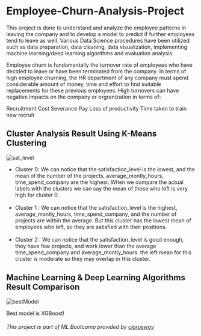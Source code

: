 # Employee-Churn-Analysis-Project
This project is done to understand and analyze the employee patterns in leaving the company and to develop a model to predict if further employees tend to leave as well. Various Data Science procedures have been utilized such as data preparation, data cleaning, data visualization, implementing machine learning/deep learning algorithms and evaluation analysis.

Employee churn is fundamentally the turnover rate of employees who have decided to leave or have been terminated from the company. In terms of high employee churning, the HR department of any company must spend considerable amount of money, time and effort to find suitable replacements for these previous employees. High turnovers can have negative impacts on the company or orgranization in terms of:

Recruitment Cost
Severance Pay
Loss of productivity
Time taken to train new recruit

## Cluster Analysis Result Using K-Means Clustering

![sat_level](https://github.com/Rawanawh/Employee-Churn-Analysis-Project/assets/90554711/576a8735-9133-464f-84f3-d4477271b190)
* Cluster 0: We can notice that the satisfaction_level is the lowest, and the mean of the number of the projects, average_montly_hours, time_spend_company are the highest. When we compare the actual labels with the clusters we can say the mean of those who left is very high for cluster 0. <br><br>
* Cluster 1 : We can notice that the satisfaction_level is the highest, average_montly_hours, time_spend_company, and the number of projects are within the average. But this cluster has the lowest mean of employees who left, so they are satisfied with their positions. <br><br>
* Cluster 2 :  We can notice that the satisfaction_level is good enough, they have few projects, and work lower than the average time_spend_company and average_montly_hours. the left mean for this cluster is moderate so they may overlap in this cluster.

## Machine Learning & Deep Learning Algorithms Result Comparison

![bestModel](https://github.com/Rawanawh/Employee-Churn-Analysis-Project/assets/90554711/d5032253-8c3a-4a05-83d5-92a4886a5b8d)

Best model is XGBoost!
###### This project is part of ML Bootcamp provided by [clarusway](https://github.com/clarusway)

